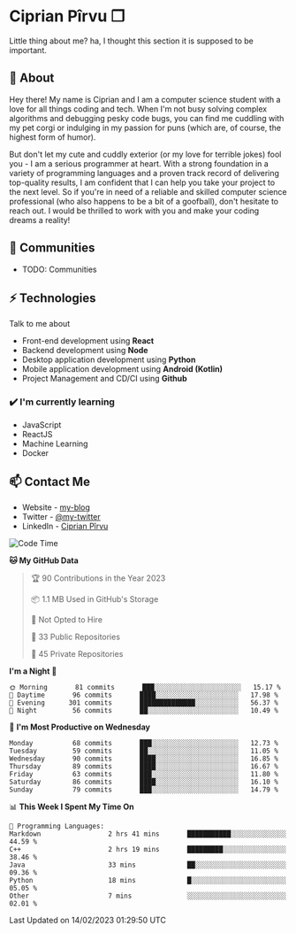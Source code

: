 # Ciprian Pîrvu ❐

Little thing about me? ha, I thought this section it is supposed to be important.

## 🧐 About

Hey there! My name is Ciprian and I am a computer science student with a love for all things coding and tech. When I'm not busy solving complex algorithms and debugging pesky code bugs, you can find me cuddling with my pet corgi or indulging in my passion for puns (which are, of course, the highest form of humor).

But don't let my cute and cuddly exterior (or my love for terrible jokes) fool you - I am a serious programmer at heart. With a strong foundation in a variety of programming languages and a proven track record of delivering top-quality results, I am confident that I can help you take your project to the next level. So if you're in need of a reliable and skilled computer science professional (who also happens to be a bit of a goofball), don't hesitate to reach out. I would be thrilled to work with you and make your coding dreams a reality!

## 👯 Communities

-   TODO: Communities

## ⚡ Technologies

Talk to me about

-   Front-end development using **React**
-   Backend development using **Node**
-   Desktop application development using **Python**
-   Mobile application development using **Android (Kotlin)**
-   Project Management and CD/CI using **Github**

### ✔️ I'm currently learning

-   JavaScript
-   ReactJS
-   Machine Learning
-   Docker

## 📫 Contact Me

-   Website - [my-blog]()
-   Twitter - [@my-twitter]()
-   LinkedIn - [Ciprian Pîrvu](https://www.linkedin.com/in/p%C3%AErvu-ciprian-cristian-4415991b1/)

<!--START_SECTION:waka-->
![Code Time](http://img.shields.io/badge/Code%20Time-1%2C523%20hrs%202%20mins-blue)

**🐱 My GitHub Data** 

> 🏆 90 Contributions in the Year 2023
 > 
> 📦 1.1 MB Used in GitHub's Storage 
 > 
> 🚫 Not Opted to Hire
 > 
> 📜 33 Public Repositories 
 > 
> 🔑 45 Private Repositories  
 > 
**I'm a Night 🦉** 

```text
🌞 Morning       81 commits       ███░░░░░░░░░░░░░░░░░░░░░░   15.17 % 
🌆 Daytime       96 commits       ████░░░░░░░░░░░░░░░░░░░░░   17.98 % 
🌃 Evening      301 commits       ██████████████░░░░░░░░░░░   56.37 % 
🌙 Night         56 commits       ██░░░░░░░░░░░░░░░░░░░░░░░   10.49 % 

```
📅 **I'm Most Productive on Wednesday** 

```text
Monday          68 commits       ███░░░░░░░░░░░░░░░░░░░░░░   12.73 % 
Tuesday         59 commits       ██░░░░░░░░░░░░░░░░░░░░░░░   11.05 % 
Wednesday       90 commits       ████░░░░░░░░░░░░░░░░░░░░░   16.85 % 
Thursday        89 commits       ████░░░░░░░░░░░░░░░░░░░░░   16.67 % 
Friday          63 commits       ███░░░░░░░░░░░░░░░░░░░░░░   11.80 % 
Saturday        86 commits       ████░░░░░░░░░░░░░░░░░░░░░   16.10 % 
Sunday          79 commits       ███░░░░░░░░░░░░░░░░░░░░░░   14.79 % 

```


📊 **This Week I Spent My Time On** 

```text
💬 Programming Languages: 
Markdown                 2 hrs 41 mins       ███████████░░░░░░░░░░░░░░   44.59 % 
C++                      2 hrs 19 mins       █████████░░░░░░░░░░░░░░░░   38.46 % 
Java                     33 mins             ██░░░░░░░░░░░░░░░░░░░░░░░   09.36 % 
Python                   18 mins             █░░░░░░░░░░░░░░░░░░░░░░░░   05.05 % 
Other                    7 mins              ░░░░░░░░░░░░░░░░░░░░░░░░░   02.01 % 

```


 Last Updated on 14/02/2023 01:29:50 UTC
<!--END_SECTION:waka-->
